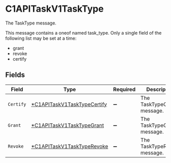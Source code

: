 # C1APITaskV1TaskType

The TaskType message.

This message contains a oneof named task_type. Only a single field of the following list may be set at a time:
  - grant
  - revoke
  - certify



## Fields

| Field                                                                            | Type                                                                             | Required                                                                         | Description                                                                      |
| -------------------------------------------------------------------------------- | -------------------------------------------------------------------------------- | -------------------------------------------------------------------------------- | -------------------------------------------------------------------------------- |
| `Certify`                                                                        | [*C1APITaskV1TaskTypeCertify](../../models/shared/c1apitaskv1tasktypecertify.md) | :heavy_minus_sign:                                                               | The TaskTypeCertify message.                                                     |
| `Grant`                                                                          | [*C1APITaskV1TaskTypeGrant](../../models/shared/c1apitaskv1tasktypegrant.md)     | :heavy_minus_sign:                                                               | The TaskTypeGrant message.                                                       |
| `Revoke`                                                                         | [*C1APITaskV1TaskTypeRevoke](../../models/shared/c1apitaskv1tasktyperevoke.md)   | :heavy_minus_sign:                                                               | The TaskTypeRevoke message.                                                      |